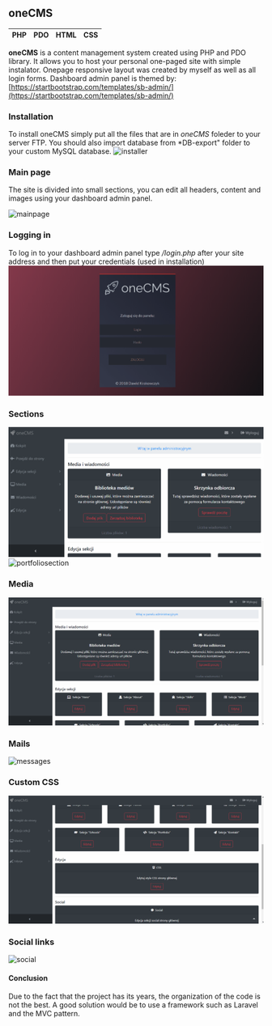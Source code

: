 ## oneCMS
| PHP | PDO  | HTML | CSS
|--|--|--|--|

**oneCMS** is a content management system created using PHP and PDO library. It allows you to host your personal one-paged site with simple instalator. 
Onepage responsive layout was created by myself as well as all login forms. Dashboard admin panel is themed by:
[https://startbootstrap.com/templates/sb-admin/](https://startbootstrap.com/templates/sb-admin/)
### Installation
To install oneCMS simply put all the files that are in *oneCMS* foleder to your server FTP. You should also import database from *DB-export" folder to your custom MySQL database.
![installer](https://github.com/DKrakowczyk/oneCMS/blob/master/docs/gifs/one-installer.gif?raw=true)

### Main page
The site is divided into small sections, you can edit all headers, content and images using your dashboard admin panel.

![mainpage](https://github.com/DKrakowczyk/oneCMS/blob/master/docs/gifs/one-main.gif?raw=true)

### Logging in
To log in to your dashboard admin panel type */login.php* after your site address and then put your credentials (used in installation)
![login](https://github.com/DKrakowczyk/oneCMS/blob/master/docs/gifs/one-login.gif?raw=true)
### Sections
![sections](https://github.com/DKrakowczyk/oneCMS/blob/master/docs/gifs/one-section-edit.gif?raw=true)
![portfoliosection](https://github.com/DKrakowczyk/oneCMS/blob/master/docs/gifs/one-section-portfolio.gif?raw=true)
### Media
![media](https://github.com/DKrakowczyk/oneCMS/blob/master/docs/gifs/one-section-media.gif?raw=true)
### Mails
![messages](https://github.com/DKrakowczyk/oneCMS/blob/master/docs/gifs/one-section-messages.gif?raw=true)
### Custom CSS
![css](https://github.com/DKrakowczyk/oneCMS/blob/master/docs/gifs/one-section-css.gif?raw=true)
### Social links
![social](https://github.com/DKrakowczyk/oneCMS/blob/master/docs/gifs/one-section-social.gif?raw=true)

#### Conclusion
  
Due to the fact that the project has its years, the organization of the code is not the best. A good solution would be to use a framework such as Laravel and the MVC pattern.
